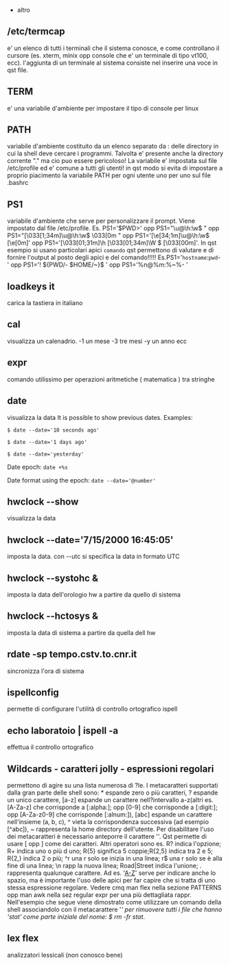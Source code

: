
-  altro



## /etc/termcap

e' un elenco di tutti i terminali che il sistema conosce, e come controllano il cursore (es. xterm, minix opp console che e' un terminale di tipo vt100, ecc). l'aggiunta di un terminale al sistema consiste nel inserire una voce in qst file.




## TERM

e' una variabile d'ambiente per impostare il tipo di console per linux




## PATH

variabile d'ambiente costituito da un elenco separato da : delle directory in cui la shell deve cercare i programmi. Talvolta e' presente anche la directory corrente "." ma cio puo essere pericoloso! La variabile e' impostata sul file /etc/profile ed e' comune a tutti gli utenti! in qst modo si evita di impostare a proprio piacimento la variabile PATH per ogni utente uno per uno sul file .bashrc




## PS1

variabile d'ambiente che serve per personalizzare il prompt. Viene impostato dal file /etc/profile. Es. PS1='$PWD>' opp PS1="\u@\h:\w\$ " opp PS1="\[\033[1;34m\]\u@\h:\w\$ \033[0m " opp PS1='\[\e[34;1m\]\u@\h:\w\$ \[\e[0m\]' opp PS1='\[\033[01;31m\]\h \[\033[01;34m\]\W \$ \[\033[00m\]'. In qst esempio si usano particolari apici `comando` qst permettono di valutare e di fornire l'output al posto degli apici e del comando!!!!! Es.PS1='`hostname`:`pwd`-  ' opp PS1='! ${PWD/- $HOME/~}$ ' opp  PS1='%n@%m:%~%-  '





## loadkeys it

carica la tastiera in italiano




## cal

visualizza un calenadrio. -1 un mese -3 tre mesi -y un anno ecc




## expr

comando utilissimo per operazioni aritmetiche ( matematica ) tra stringhe




## date

visualizza la data
It is possible to show previous dates. Examples:

`$ date --date='10 seconds ago'`


`$ date --date='1 days ago'`


`$ date --date='yesterday'`


Date epoch:
`date +%s`

Date format using the epoch:
`date --date='@number'`




## hwclock --show

visualizza la data




## hwclock --date='7/15/2000 16:45:05'

imposta la data. con --utc si specifica la data in formato UTC




## hwclock --systohc &amp; 

imposta la data dell'orologio hw a partire da quello di sistema




## hwclock --hctosys &amp; 

imposta la data di sistema a partire da quella dell hw




## rdate -sp tempo.cstv.to.cnr.it

sincronizza l'ora di sistema




## ispellconfig

permette di configurare l'utilità di controllo ortografico ispell





##  echo laboratoio | ispell -a

effettua il controllo ortografico




## Wildcards - caratteri jolly - espressioni regolari

permettono di agire su una lista numerosa di ?le. I metacaratteri supportati dalla gran parte delle shell sono: * espande zero o più caratteri, ? espande un unico carattere, [a-z] espande un carattere nell?intervallo a-z(altri es. [A-Za-z] che corrisponde a [:alpha:]; opp [0-9] che corrisponde a [:digit:]; opp [A-Za-z0-9] che corrisponde [:alnum:]),  [abc] espande un carattere nell'insieme (a, b, c), ^ vieta la corrispondenza successiva (ad esempio [^abc]), ~ rappresenta la home directory dell'utente. Per disabilitare l'uso dei metacaratteri è necessario anteporre il carattere '\'. Qst permette di usare [ opp ] come dei caratteri. Altri operatori sono es. R? indica l'opzione; R+ indica uno o più d uno; R{5} significa 5 coppie;R{2,5} indica tra 2 e 5; R{2,} indica 2 o più; ^r una r solo se inizia in una linea; r$ una r solo se è alla fine di una linea; \n rapp la nuova linea; Road|Street indica l'unione; . rappresenta qualunque carattere. Ad es. '[A-Z]( [a-z])' serve per indicare anche lo spazio, ma è importante l'uso delle apici per far capire che si tratta di uno stessa espressione regolare. Vedere cmq man flex nella sezione PATTERNS opp man awk nella sez regular expr per una più dettagliata rappr. Nell'esempio che segue viene dimostrato come utilizzare un comando della shell associandolo con il metacarattere '*' per rimuovere tutti i file che hanno 'stat' come parte iniziale del nome: $ rm -fr stat*.




## lex flex

analizzatori lessicali (non conosco bene)




</dicts>
